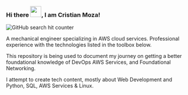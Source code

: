 ### Hi there <img src= "https://raw.githubusercontent.com/MartinHeinz/MartinHeinz/master/wave.gif" width="30px">, I am Cristian Moza! 


![GitHub search hit counter](https://img.shields.io/github/search/mobius-003/SAP/goto?label=viewers%20of%20SAP%20repo&style=flat-square)


A mechanical engineer specializing in AWS cloud services. Professional experience with the technologies listed in the toolbox below.

This repository is being used to document my journey on getting a better foundational knowledge of DevOps AWS Services, and Foundational Networking.

I attempt to create tech content, mostly about Web Development and Python, SQL, AWS Services & Linux.

<!--
**mobius-003/mobius-003** is a ✨ _special_ ✨ repository because its `README.md` (this file) appears on your GitHub profile.




Here are some ideas to get you started:

- 🔭 I’m currently working on ...
- 🌱 I’m currently learning ...
- 👯 I’m looking to collaborate on ...
- 🤔 I’m looking for help with ...
- 💬 Ask me about ...
- 📫 How to reach me: ...
- 😄 Pronouns: ...
- ⚡ Fun fact: ...
-->
